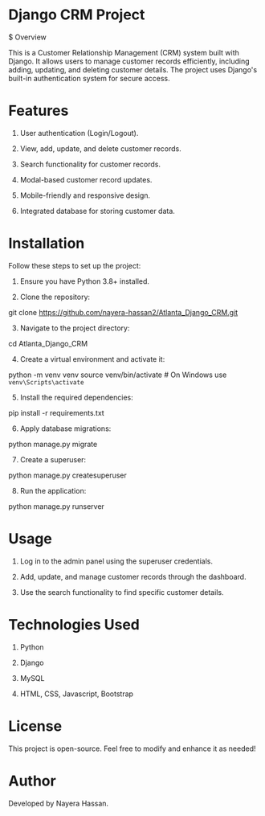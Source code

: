 # Django CRM Project

$ Overview

This is a Customer Relationship Management (CRM) system built with Django. It allows users to manage customer records efficiently, including adding, updating, and deleting customer details. The project uses Django's built-in authentication system for secure access.

# Features

1. User authentication (Login/Logout).

2. View, add, update, and delete customer records.

3. Search functionality for customer records.

4. Modal-based customer record updates.

5. Mobile-friendly and responsive design.

6. Integrated database for storing customer data.

# Installation

Follow these steps to set up the project:

1. Ensure you have Python 3.8+ installed.

2. Clone the repository:

git clone https://github.com/nayera-hassan2/Atlanta_Django_CRM.git

3. Navigate to the project directory:

cd Atlanta_Django_CRM

4. Create a virtual environment and activate it:

python -m venv venv
source venv/bin/activate  # On Windows use `venv\Scripts\activate`

5. Install the required dependencies:

pip install -r requirements.txt

6. Apply database migrations:

python manage.py migrate

7. Create a superuser:

python manage.py createsuperuser

8. Run the application:

python manage.py runserver

# Usage

1. Log in to the admin panel using the superuser credentials.

2. Add, update, and manage customer records through the dashboard.

3. Use the search functionality to find specific customer details.

# Technologies Used

1. Python

2. Django

3. MySQL

4. HTML, CSS, Javascript, Bootstrap

# License

This project is open-source. Feel free to modify and enhance it as needed!

# Author

Developed by Nayera Hassan.

